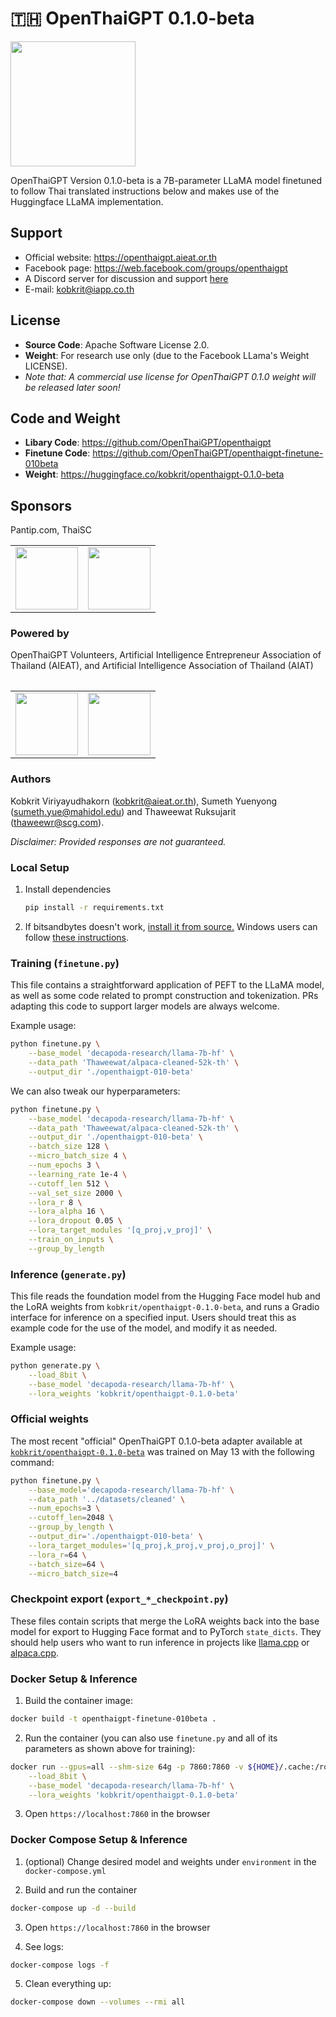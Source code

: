 # 🇹🇭 OpenThaiGPT 0.1.0-beta
<img src="https://1173516064-files.gitbook.io/~/files/v0/b/gitbook-x-prod.appspot.com/o/spaces%2FvvbWvIIe82Iv1yHaDBC5%2Fuploads%2Fb8eiMDaqiEQL6ahbAY0h%2Fimage.png?alt=media&token=6fce78fd-2cca-4c0a-9648-bd5518e644ce" width="200px">

OpenThaiGPT Version 0.1.0-beta is a 7B-parameter LLaMA model finetuned to follow Thai translated instructions below and makes use of the Huggingface LLaMA implementation. 

## Support
- Official website: https://openthaigpt.aieat.or.th
- Facebook page: https://web.facebook.com/groups/openthaigpt
- A Discord server for discussion and support [here](https://discord.gg/rUTp6dfVUF)
- E-mail: kobkrit@iapp.co.th

## License
- **Source Code**: Apache Software License 2.0.<br>
- **Weight**: For research use only (due to the Facebook LLama's Weight LICENSE).<br>
- <i>Note that: A commercial use license for OpenThaiGPT 0.1.0 weight will be released later soon!</i>

## Code and Weight

- **Libary Code**: https://github.com/OpenThaiGPT/openthaigpt<br>
- **Finetune Code**: https://github.com/OpenThaiGPT/openthaigpt-finetune-010beta<br>
- **Weight**: https://huggingface.co/kobkrit/openthaigpt-0.1.0-beta

## Sponsors
Pantip.com, ThaiSC<br>
<table>
<tr><td>
<img src="https://1173516064-files.gitbook.io/~/files/v0/b/gitbook-x-prod.appspot.com/o/spaces%2FvvbWvIIe82Iv1yHaDBC5%2Fuploads%2FiWjRxBQgo0HUDcpZKf6A%2Fimage.png?alt=media&token=4fef4517-0b4d-46d6-a5e3-25c30c8137a6" width="100px"></td><td>
<img src="https://1173516064-files.gitbook.io/~/files/v0/b/gitbook-x-prod.appspot.com/o/spaces%2FvvbWvIIe82Iv1yHaDBC5%2Fuploads%2Ft96uNUI71mAFwkXUtxQt%2Fimage.png?alt=media&token=f8057c0c-5c5f-41ac-bb4b-ad02ee3d4dc2" width="100px"></td>
</tr><table>

### Powered by
OpenThaiGPT Volunteers, Artificial Intelligence Entrepreneur Association of Thailand (AIEAT), and Artificial Intelligence Association of Thailand (AIAT)

<table>
<tr>
<td>
<img src="https://1173516064-files.gitbook.io/~/files/v0/b/gitbook-x-prod.appspot.com/o/spaces%2FvvbWvIIe82Iv1yHaDBC5%2Fuploads%2F6yWPXxdoW76a4UBsM8lw%2Fimage.png?alt=media&token=1006ee8e-5327-4bc0-b9a9-a02e93b0c032" width="100px"></td><td><img src="https://1173516064-files.gitbook.io/~/files/v0/b/gitbook-x-prod.appspot.com/o/spaces%2FvvbWvIIe82Iv1yHaDBC5%2Fuploads%2FBwsmSovEIhW9AEOlHTFU%2Fimage.png?alt=media&token=5b550289-e9e2-44b3-bb8f-d3057d74f247" width="100px"></td></tr><table>

### Authors
Kobkrit Viriyayudhakorn (kobkrit@aieat.or.th), Sumeth Yuenyong (sumeth.yue@mahidol.edu) and Thaweewat Ruksujarit (thaweewr@scg.com).

<i>Disclaimer: Provided responses are not guaranteed.</i>

### Local Setup

1. Install dependencies

   ```bash
   pip install -r requirements.txt
   ```

1. If bitsandbytes doesn't work, [install it from source.](https://github.com/TimDettmers/bitsandbytes/blob/main/compile_from_source.md) Windows users can follow [these instructions](https://github.com/tloen/alpaca-lora/issues/17).

### Training (`finetune.py`)

This file contains a straightforward application of PEFT to the LLaMA model,
as well as some code related to prompt construction and tokenization.
PRs adapting this code to support larger models are always welcome.

Example usage:

```bash
python finetune.py \
    --base_model 'decapoda-research/llama-7b-hf' \
    --data_path 'Thaweewat/alpaca-cleaned-52k-th' \
    --output_dir './openthaigpt-010-beta'
```

We can also tweak our hyperparameters:

```bash
python finetune.py \
    --base_model 'decapoda-research/llama-7b-hf' \
    --data_path 'Thaweewat/alpaca-cleaned-52k-th' \
    --output_dir './openthaigpt-010-beta' \
    --batch_size 128 \
    --micro_batch_size 4 \
    --num_epochs 3 \
    --learning_rate 1e-4 \
    --cutoff_len 512 \
    --val_set_size 2000 \
    --lora_r 8 \
    --lora_alpha 16 \
    --lora_dropout 0.05 \
    --lora_target_modules '[q_proj,v_proj]' \
    --train_on_inputs \
    --group_by_length
```

### Inference (`generate.py`)

This file reads the foundation model from the Hugging Face model hub and the LoRA weights from `kobkrit/openthaigpt-0.1.0-beta`, and runs a Gradio interface for inference on a specified input. Users should treat this as example code for the use of the model, and modify it as needed.

Example usage:

```bash
python generate.py \
    --load_8bit \
    --base_model 'decapoda-research/llama-7b-hf' \
    --lora_weights 'kobkrit/openthaigpt-0.1.0-beta'
```

### Official weights

The most recent "official" OpenThaiGPT 0.1.0-beta adapter available at [`kobkrit/openthaigpt-0.1.0-beta`](https://huggingface.co/kobkrit/openthaigpt-0.1.0-beta) was trained on May 13 with the following command:

```bash
python finetune.py \
    --base_model='decapoda-research/llama-7b-hf' \
    --data_path '../datasets/cleaned' \
    --num_epochs=3 \
    --cutoff_len=2048 \
    --group_by_length \
    --output_dir='./openthaigpt-010-beta' \
    --lora_target_modules='[q_proj,k_proj,v_proj,o_proj]' \
    --lora_r=64 \
    --batch_size=64 \
    --micro_batch_size=4
```

### Checkpoint export (`export_*_checkpoint.py`)

These files contain scripts that merge the LoRA weights back into the base model
for export to Hugging Face format and to PyTorch `state_dicts`.
They should help users
who want to run inference in projects like [llama.cpp](https://github.com/ggerganov/llama.cpp)
or [alpaca.cpp](https://github.com/antimatter15/alpaca.cpp).

### Docker Setup & Inference

1. Build the container image:

```bash
docker build -t openthaigpt-finetune-010beta .
```

2. Run the container (you can also use `finetune.py` and all of its parameters as shown above for training):

```bash
docker run --gpus=all --shm-size 64g -p 7860:7860 -v ${HOME}/.cache:/root/.cache --rm openthaigpt-finetune-010beta generate.py \
    --load_8bit \
    --base_model 'decapoda-research/llama-7b-hf' \
    --lora_weights 'kobkrit/openthaigpt-0.1.0-beta'
```

3. Open `https://localhost:7860` in the browser

### Docker Compose Setup & Inference

1. (optional) Change desired model and weights under `environment` in the `docker-compose.yml`

2. Build and run the container

```bash
docker-compose up -d --build
```

3. Open `https://localhost:7860` in the browser

4. See logs:

```bash
docker-compose logs -f
```

5. Clean everything up:

```bash
docker-compose down --volumes --rmi all
```

